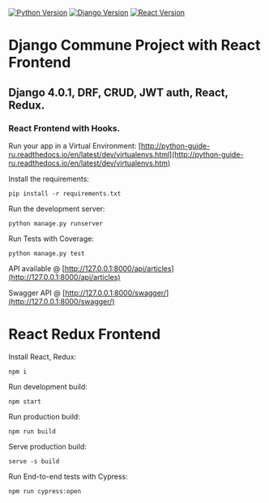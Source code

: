 [![Python Version](https://img.shields.io/badge/python-3.9-brightgreen.svg)](https://python.org)
[![Django Version](https://img.shields.io/badge/django-4.0.1-brightgreen.svg)](https://djangoproject.com)
[![React Version](https://img.shields.io/badge/react-17.0.2-brightgreen.svg)](https://reactjs.org/)

# Django Commune Project with React Frontend

## Django 4.0.1, DRF, CRUD, JWT auth, React, Redux.

### React Frontend with Hooks.

Run your app in a Virtual Environment: [http://python-guide-ru.readthedocs.io/en/latest/dev/virtualenvs.html](http://python-guide-ru.readthedocs.io/en/latest/dev/virtualenvs.htm)

Install the requirements:
```
pip install -r requirements.txt
```

Run the development server:
```
python manage.py runserver
```
Run Tests with Coverage:
```
python manage.py test
```

API available @ [http://127.0.0.1:8000/api/articles](http://127.0.0.1:8000/api/articles)

Swagger API @ [http://127.0.0.1:8000/swagger/](http://127.0.0.1:8000/swagger/)

# React Redux Frontend

Install React, Redux:
```
npm i
```

Run development build:
```
npm start
```

Run production build:
```
npm run build
```

Serve production build:
```
serve -s build
```

Run End-to-end tests with Cypress:
```
npm run cypress:open
```